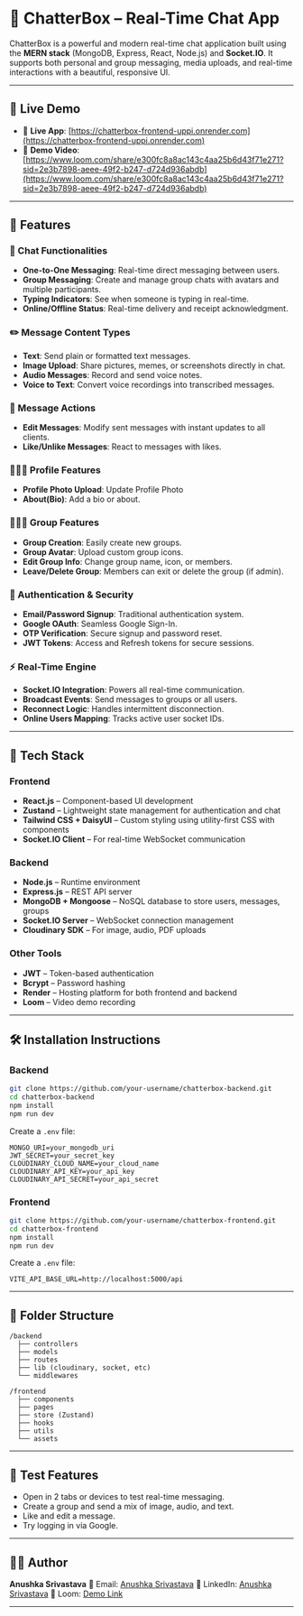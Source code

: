 # 💬 ChatterBox – Real-Time Chat App

ChatterBox is a powerful and modern real-time chat application built using the **MERN stack** (MongoDB, Express, React, Node.js) and **Socket.IO**. It supports both personal and group messaging, media uploads, and real-time interactions with a beautiful, responsive UI.

---

## 🚀 Live Demo

* 🔗 **Live App**: [https://chatterbox-frontend-uppi.onrender.com](https://chatterbox-frontend-uppi.onrender.com)
* 🎥 **Demo Video**: [https://www.loom.com/share/e300fc8a8ac143c4aa25b6d43f71e271?sid=2e3b7898-aeee-49f2-b247-d724d936abdb](https://www.loom.com/share/e300fc8a8ac143c4aa25b6d43f71e271?sid=2e3b7898-aeee-49f2-b247-d724d936abdb)

---
## 🌟 Features

### 💬 Chat Functionalities

* **One-to-One Messaging**: Real-time direct messaging between users.
* **Group Messaging**: Create and manage group chats with avatars and multiple participants.
* **Typing Indicators**: See when someone is typing in real-time.
* **Online/Offline Status**: Real-time delivery and receipt acknowledgment.

### ✏️ Message Content Types

* **Text**: Send plain or formatted text messages.
* **Image Upload**: Share pictures, memes, or screenshots directly in chat.
* **Audio Messages**: Record and send voice notes.
* **Voice to Text**: Convert voice recordings into transcribed messages.

### 🔄 Message Actions

* **Edit Messages**: Modify sent messages with instant updates to all clients.
* **Like/Unlike Messages**: React to messages with likes.

### 🧑‍🤝‍🧑 Profile Features

* **Profile Photo Upload**: Update Profile Photo
* **About(Bio)**: Add a bio or about.
  
### 🧑‍🤝‍🧑 Group Features

* **Group Creation**: Easily create new groups.
* **Group Avatar**: Upload custom group icons.
* **Edit Group Info**: Change group name, icon, or members.
* **Leave/Delete Group**: Members can exit or delete the group (if admin).

### 🔐 Authentication & Security

* **Email/Password Signup**: Traditional authentication system.
* **Google OAuth**: Seamless Google Sign-In.
* **OTP Verification**: Secure signup and password reset.
* **JWT Tokens**: Access and Refresh tokens for secure sessions.

### ⚡ Real-Time Engine

* **Socket.IO Integration**: Powers all real-time communication.
* **Broadcast Events**: Send messages to groups or all users.
* **Reconnect Logic**: Handles intermittent disconnection.
* **Online Users Mapping**: Tracks active user socket IDs.

---

## 🧱 Tech Stack

### Frontend

* **React.js** – Component-based UI development
* **Zustand** – Lightweight state management for authentication and chat
* **Tailwind CSS + DaisyUI** – Custom styling using utility-first CSS with components
* **Socket.IO Client** – For real-time WebSocket communication

### Backend

* **Node.js** – Runtime environment
* **Express.js** – REST API server
* **MongoDB + Mongoose** – NoSQL database to store users, messages, groups
* **Socket.IO Server** – WebSocket connection management
* **Cloudinary SDK** – For image, audio, PDF uploads

### Other Tools

* **JWT** – Token-based authentication
* **Bcrypt** – Password hashing
* **Render** – Hosting platform for both frontend and backend
* **Loom** – Video demo recording

---

## 🛠️ Installation Instructions

### Backend

```bash
git clone https://github.com/your-username/chatterbox-backend.git
cd chatterbox-backend
npm install
npm run dev
```

Create a `.env` file:

```env
MONGO_URI=your_mongodb_uri
JWT_SECRET=your_secret_key
CLOUDINARY_CLOUD_NAME=your_cloud_name
CLOUDINARY_API_KEY=your_api_key
CLOUDINARY_API_SECRET=your_api_secret
```

### Frontend

```bash
git clone https://github.com/your-username/chatterbox-frontend.git
cd chatterbox-frontend
npm install
npm run dev
```

Create a `.env` file:

```env
VITE_API_BASE_URL=http://localhost:5000/api
```

---

## 📁 Folder Structure

```
/backend
  ├── controllers
  ├── models
  ├── routes
  ├── lib (cloudinary, socket, etc)
  └── middlewares

/frontend
  ├── components
  ├── pages
  ├── store (Zustand)
  ├── hooks
  ├── utils
  └── assets
```

---

## 🧪 Test Features

* Open in 2 tabs or devices to test real-time messaging.
* Create a group and send a mix of image, audio, and text.
* Like and edit a message.
* Try logging in via Google.

---

## 🧑‍💻 Author

**Anushka Srivastava**
📧 Email: [Anushka Srivastava](anushka.19252406@gmail.com)
🔗 LinkedIn: [Anushka Srivastava](https://www.linkedin.com/in/anushka-srivastava-a2030b287/)
🎥 Loom: [Demo Link](https://www.loom.com/share/e300fc8a8ac143c4aa25b6d43f71e271?sid=4b6ddedd-7742-4c1d-86ac-9d773a619d98)

---
